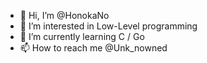 - 👋 Hi, I’m @HonokaNo
- 👀 I’m interested in Low-Level programming
- 🌱 I’m currently learning C / Go
- 📫 How to reach me @Unk_nowned

<!---
HonokaNo/HonokaNo is a ✨ special ✨ repository because its `README.md` (this file) appears on your GitHub profile.
You can click the Preview link to take a look at your changes.
--->
